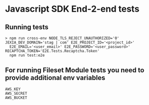 # Javascript SDK End-2-end tests

## Running tests
```
> npm run cross-env NODE_TLS_REJECT_UNAUTHORIZED='0' JEXIA_DEV_DOMAIN='stag | com' E2E_PROJECT_ID='<project_id>'
  E2E_EMAIL='<user_email>' E2E_PASSWORD='<user_password>' RECAPTCHA_TOKEN='E2E.Tests.Recaptcha.Token'
  npm run test:e2e
```

## For running Fileset Module tests you need to provide additional env variables
```
AWS_KEY
AWS_SECRET
AWS_BUCKET
```

